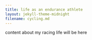 ```yaml
---
title: life as an endurance athlete
layout: jekyll-theme-midnight
filename: cycling.md
--- 
```


content about my racing life will be here
